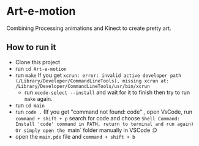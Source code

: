 # Art-e-motion
Combining Processing animations and Kinect to create pretty art.


## How to run it

* Clone this project
* run `cd Art-e-motion`
* run `make`
  If you get `xcrun: error: invalid active developer path (/Library/Developer/CommandLineTools), missing xcrun at: /Library/Developer/CommandLineTools/usr/bin/xcrun`
  * run `xcode-select --install` and wait for it to finish then try to run `make` again.
* run `cd main`
* run `code .` (If you get "command not found: code" , open VsCode, run `command + shift + p` search for code and 
                choose `Shell Command: Install 'code' command in PATH, return to terminal and run again)
                Or simply open the `main` folder manually in VSCode :D
* open the `main.pde` file and `command + shift + b`
